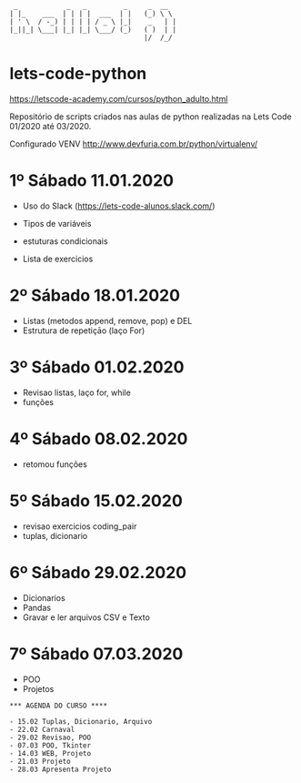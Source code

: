 ```
 _            _   _         _     _  __  
| |_    ___  | | | |  ___  | |   (_) \ \ 
| ' \  / -_) | | | | / _ \ |_|    _   | |
|_||_| \___| |_| |_| \___/ (_)   ( )  | |
                                 |/  /_/ 
```

# lets-code-python
https://letscode-academy.com/cursos/python_adulto.html

Repositório de scripts criados nas aulas de python realizadas na Lets Code 01/2020 até 03/2020.

Configurado VENV 
http://www.devfuria.com.br/python/virtualenv/


# 1º Sábado 11.01.2020

- Uso do Slack (https://lets-code-alunos.slack.com/)

- Tipos de variáveis 
- estuturas condicionais
- Lista de exercicios

# 2º Sábado 18.01.2020

- Listas (metodos append, remove, pop) e DEL 
- Estrutura de repetiçāo (laço For)

# 3º Sábado 01.02.2020
- Revisao listas, laço for, while
- funções

# 4º Sábado 08.02.2020
-  retomou funções

# 5º Sábado 15.02.2020
- revisao exercicios coding_pair
- tuplas, dicionario

# 6º Sábado 29.02.2020 
- Dicionarios
- Pandas
- Gravar e ler arquivos CSV e Texto

# 7º Sábado 07.03.2020
- POO
- Projetos


```
*** AGENDA DO CURSO ****

- 15.02 Tuplas, Dicionario, Arquivo
- 22.02 Carnaval
- 29.02 Revisao, POO
- 07.03 POO, Tkinter
- 14.03 WEB, Projeto
- 21.03 Projeto
- 28.03 Apresenta Projeto
```
